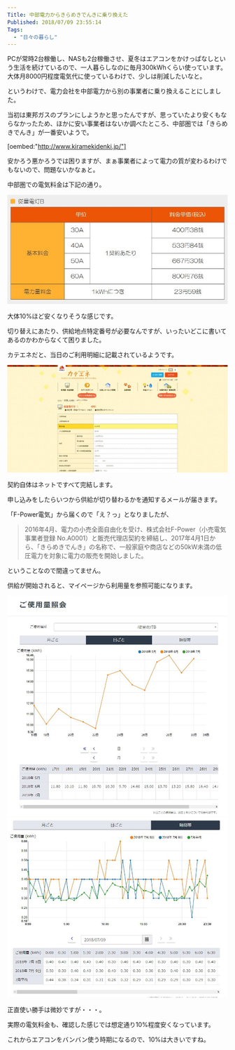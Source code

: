 ```yaml
---
Title: 中部電力からきらめきでんきに乗り換えた
Published: 2018/07/09 23:55:14
Tags:
  - "日々の暮らし"
---
```

PCが常時2台稼働し、NASも2台稼働させ、夏冬はエアコンをかけっぱなしという生活を続けているので、一人暮らしなのに毎月300kWhくらい使っています。  
大体月8000円程度電気代に使っているわけで、少しは削減したいなと。  

というわけで、電力会社を中部電力から別の事業者に乗り換えることにしました。  

<!-- more -->

当初は東邦ガスのプランにしようかと思ったんですが、思っていたより安くもならなかったため、ほかに安い事業者はないか調べたところ、中部圏では「きらめきでんき」が一番安いようで。  

[oembed:"http://www.kiramekidenki.jp/"]

安かろう悪かろうでは困りますが、まぁ事業者によって電力の質が変わるわけでもないので、問題ないかなぁと。  

中部圏での電気料金は下記の通り。  

![](20180709234413.jpg) 

大体10%ほど安くなりそうな感じです。  

切り替えにあたり、供給地点特定番号が必要なんですが、いったいどこに書いてあるのかわからなくて困りました。  

カテエネだと、当日のご利用明細に記載されているようです。  

![](20180709234749.jpg) 

契約自体はネットですべて完結します。  

申し込みをしたらいつから供給が切り替わるかを通知するメールが届きます。  

「F-Power電気」から届くので「え？っ」となりましたが、


> 2016年4月、電力の小売全面自由化を受け、株式会社F-Power（小売電気事業者登録 No.A0001）と販売代理店契約を締結し、2017年4月1日から、「きらめきでんき」の名称で、一般家庭や商店などの50kW未満の低圧電力を対象に電力の販売を開始しました。   

ということなので間違ってません。  

供給が開始されると、マイページから利用量を参照可能になります。  

![](20180709235136.jpg) 
![](20180709235211.jpg)   

正直使い勝手は微妙ですが・・・。  

実際の電気料金も、確認した感じでは想定通り10%程度安くなっています。  

これからエアコンをバンバン使う時期になるので、10%は大きいですね。  

